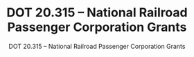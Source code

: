 ---
layout: resources-landing
title: "DOT 20.315 &ndash; National Railroad Passenger Corporation Grants"
subtitle: "DOT 20.315 &ndash; National Railroad Passenger Corporation Grants"
doc-link: ../assets/files/DOT 20.315-National Railroad Passenger Corporation Grants ADD2.pdf
filters: federal-financial-assistance compliance-supplement 2021
fiscal_year: 2021
---